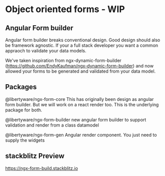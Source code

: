 # Object oriented forms - WIP

## Angular Form builder

Angular form builder breaks conventional design. Good design should also be framework agnostic. If your a full stack developer you want a common appraoch to validate your data models.

We've taken inspiration from ngx-dynamic-form-builder (https://github.com/EndyKaufman/ngx-dynamic-form-builder) and now allowed your forms to be generated and validated from your data model.

## Packages

@libertyware/ngx-form-core
This has originally been design as angular form builder. But we will work on a react render too. This is the underlying package for both.

@libertyware/ngx-form-builder
new angular form builder to support validation and render from a class datamodel

@libertyware/ngx-form-gen
Angular render component. You just need to supply the widgets

## stackblitz Preview
https://ngx-form-build.stackblitz.io
